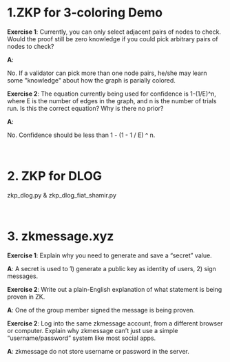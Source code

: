 # 1.ZKP for 3-coloring Demo

<strong>Exercise 1</strong>: Currently, you can only select adjacent pairs of nodes to check. Would the proof still be zero knowledge if you could pick arbitrary pairs of nodes to check?

<Strong>A</Strong>:

No. If a validator can pick more than one node pairs, he/she may learn some "knowledge" about how the graph is parially colored.

<Strong>Exercise 2</strong>: The equation currently being used for confidence is 1-(1/E)^n, where E is the number of edges in the graph, and n is the number of trials run. Is this the correct equation? Why is there no prior?

<Strong>A</Strong>:

No. Confidence should be less than 1 - (1 - 1 / E) ^ n.

<br>

# 2. ZKP for DLOG

zkp_dlog.py & zkp_dlog_fiat_shamir.py

<br>

# 3. zkmessage.xyz

<strong>Exercise 1</strong>: Explain why you need to generate and save a “secret” value.

<Strong>A</Strong>:
A secret is used to 1) generate a public key as identity of users, 2) sign messages.

<strong>Exercise 2</strong>: Write out a plain-English explanation of what statement is being proven in ZK.

<Strong>A</Strong>:
One of the group member signed the message is being proven.

<strong>Exercise 2</strong>: Log into the same zkmessage account, from a different browser or computer. Explain why zkmessage can’t just use a simple “username/password” system like most social apps.

<Strong>A</Strong>:
zkmessage do not store username or password in the server.
